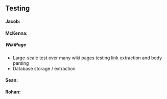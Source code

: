 ## Testing

#### Jacob:

#### McKenna:
##### WikiPage
  - Large-scale test over many wiki pages testing link extraction and body parsing
  - Database storage / extraction

#### Sean:

#### Rohan:
